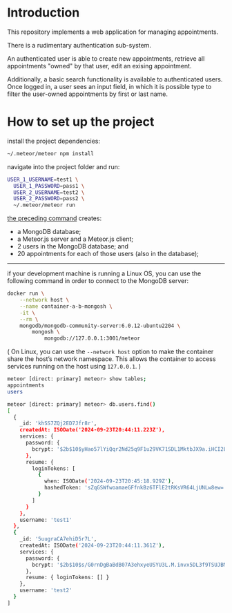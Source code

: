 # Introduction

This repository implements a web application for managing appointments.

There is a rudimentary authentication sub-system.

An authenticated user is able to
create new appointments,
retrieve all appointments "owned" by that user,
edit an exising appointment.

Additionally, a basic search functionality is available to authenticated users.
Once logged in, a user sees an input field,
in which it is possible type to filter the user-owned appointments by first or last name.

# How to set up the project

install the project dependencies:

```bash
~/.meteor/meteor npm install
```

navigate into the project folder and run:

```bash
USER_1_USERNAME=test1 \
  USER_1_PASSWORD=pass1 \
  USER_2_USERNAME=test2 \
  USER_2_PASSWORD=pass2 \
  ~/.meteor/meteor run
```

<u>the preceding command</u> creates:

- a MongoDB database;
- a Meteor.js server and a Meteor.js client;
- 2 users in the MongoDB database; and
- 20 appointments for each of those users (also in the database);

---

if your development machine is running a Linux OS,
you can use the following command in order to
connect to the MongoDB server:

```bash
docker run \
    --network host \
    --name container-a-b-mongosh \
    -it \
    --rm \
    mongodb/mongodb-community-server:6.0.12-ubuntu2204 \
        mongosh \
            mongodb://127.0.0.1:3001/meteor
```

(
On Linux, you can use the `--network host` option
to make the container share the host’s network namespace.
This allows the container
to access services running on the host
using `127.0.0.1`.
)

```bash
meteor [direct: primary] meteor> show tables;
appointments
users

meteor [direct: primary] meteor> db.users.find()
[
  {
    _id: 'khSS7ZQj2ED7Jfr8r',
    createdAt: ISODate('2024-09-23T20:44:11.223Z'),
    services: {
      password: {
        bcrypt: '$2b$10$yHao57lYiQqr2Nd25q9F1u29VK71SDL1MktbJX9a.iHCI2LtzDBL.'
      },
      resume: {
        loginTokens: [
          {
            when: ISODate('2024-09-23T20:45:18.929Z'),
            hashedToken: 'sZqGSWfwoamaeGFfnkBz6TFlE2tRKsVR64LjUNLw8ew='
          }
        ]
      }
    },
    username: 'test1'
  },
  {
    _id: '5uugraCA7ehiD5r7L',
    createdAt: ISODate('2024-09-23T20:44:11.361Z'),
    services: {
      password: {
        bcrypt: '$2b$10$s/G0rnDgBaBdB07A3ehxyeUSYU3L.M.invx5DL3f9TSUJBMFHK1F6'
      },
      resume: { loginTokens: [] }
    },
    username: 'test2'
  }
]
```
